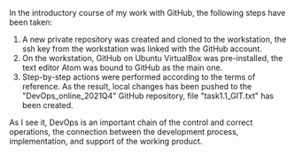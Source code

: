 In the introductory course of my work with GitHub, the following steps have been taken:
1) A new private repository was created and cloned to the workstation, the ssh key from the workstation was linked with the GitHub account.
2) On the workstation, GitHub on Ubuntu VirtualBox was pre-installed, the text editor Atom was bound to GitHub as the main one.
3) Step-by-step actions were performed according to the terms of reference. 
As the result, local changes has been pushed to the "DevOps_online_2021Q4" GitHub repository, file "task1.1_GIT.txt" has been created.

As I see it, DevOps is an important chain of the control and correct operations,
the connection between the development process, implementation, and support of the working product.
